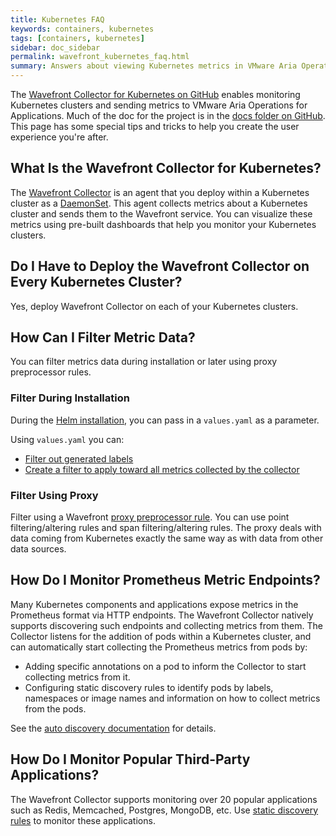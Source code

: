 ```yaml
---
title: Kubernetes FAQ
keywords: containers, kubernetes
tags: [containers, kubernetes]
sidebar: doc_sidebar
permalink: wavefront_kubernetes_faq.html
summary: Answers about viewing Kubernetes metrics in VMware Aria Operations for Applications (formerly known as Tanzu Observability by Wavefront).
---
```


The [Wavefront Collector for Kubernetes on GitHub](https://github.com/wavefrontHQ/observability-for-kubernetes) enables monitoring Kubernetes clusters and sending metrics to VMware Aria Operations for Applications. Much of the doc for the project is in the [docs folder on GitHub](https://github.com/wavefrontHQ/observability-for-kubernetes/tree/main/docs/collector). This page has some special tips and tricks to help you create the user experience you're after.

<!--- Consider including Improve Display Speed with Sampling Option here --->

## What Is the Wavefront Collector for Kubernetes?

The [Wavefront Collector](https://github.com/wavefrontHQ/observability-for-kubernetes) is an agent that you deploy within a Kubernetes cluster as a [DaemonSet](https://kubernetes.io/docs/concepts/workloads/controllers/daemonset/). This agent collects metrics about a Kubernetes cluster and sends them to the Wavefront service. You can visualize these metrics using pre-built dashboards that help you monitor your Kubernetes clusters.

## Do I Have to Deploy the Wavefront Collector on Every Kubernetes Cluster?

Yes, deploy Wavefront Collector on each of your Kubernetes clusters.

## How Can I Filter Metric Data?

You can filter metrics data during installation or later using proxy preprocessor rules.

### Filter During Installation

During the [Helm installation](https://github.com/wavefrontHQ/helm/tree/master/wavefront), you can pass in a `values.yaml` as a parameter.

Using `values.yaml` you can:
* [Filter out generated labels](https://github.com/wavefrontHQ/helm/blob/0bbf6a0e46e6e884c0b3c44b9c7d51f4b9392b20/wavefront/values.yaml#L105)
* [Create a filter to apply toward all metrics collected by the collector](https://github.com/wavefrontHQ/helm/blob/0bbf6a0e46e6e884c0b3c44b9c7d51f4b9392b20/wavefront/values.yaml#L86)

### Filter Using Proxy

Filter using a Wavefront [proxy preprocessor rule](proxies_preprocessor_rules.html). You can use point filtering/altering rules and span filtering/altering rules. The proxy deals with data coming from Kubernetes exactly the same way as with data from other data sources. 

## How Do I Monitor Prometheus Metric Endpoints?

Many Kubernetes components and applications expose metrics in the Prometheus format via HTTP endpoints. The Wavefront Collector natively supports discovering such endpoints and collecting metrics from them. The Collector listens for the addition of pods within a Kubernetes cluster, and can automatically start collecting the Prometheus metrics from pods by:

* Adding specific annotations on a pod to inform the Collector to start collecting metrics from it.
* Configuring static discovery rules to identify pods by labels, namespaces or image names and information on how to collect metrics from the pods.

See the [auto discovery documentation](https://github.com/wavefrontHQ/observability-for-kubernetes/blob/main/docs/collector/discovery.md) for details.

## How Do I Monitor Popular Third-Party Applications?

The Wavefront Collector supports monitoring over 20 popular applications such as Redis, Memcached, Postgres, MongoDB, etc. Use [static discovery rules](https://github.com/wavefrontHQ/observability-for-kubernetes/blob/main/docs/collector/discovery.md#rule-based-discovery) to monitor these applications.
